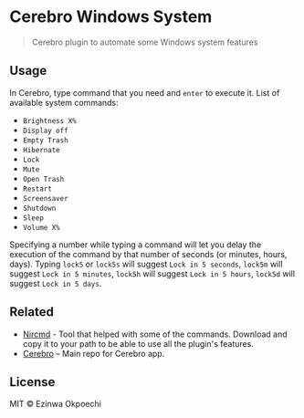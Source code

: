 # Cerebro Windows System
> Cerebro plugin to automate some Windows system features

## Usage

In Cerebro, type command that you need and `enter` to execute it. List of available system commands:

* `Brightness X%`
* `Display off`
* `Empty Trash`
* `Hibernate`
* `Lock`
* `Mute`
* `Open Trash`
* `Restart`
* `Screensaver`
* `Shutdown`
* `Sleep`
* `Volume X%`

Specifying a number while typing a command will let you delay the execution of the command by that number of seconds (or minutes, hours, days).
Typing `lock5` or `lock5s` will suggest `Lock in 5 seconds`, `lock5m` will suggest `Lock in 5 minutes`, `lock5h` will suggest `Lock in 5 hours`, `lock5d` will suggest `Lock in 5 days`.

## Related
- [Nircmd](http://www.nirsoft.net/utils/nircmd.html) - Tool that helped with some of the commands. Download and copy it to your path to be able to use all the plugin's features.
- [Cerebro](http://github.com/KELiON/cerebro) – Main repo for Cerebro app.


## License

MIT © Ezinwa Okpoechi

